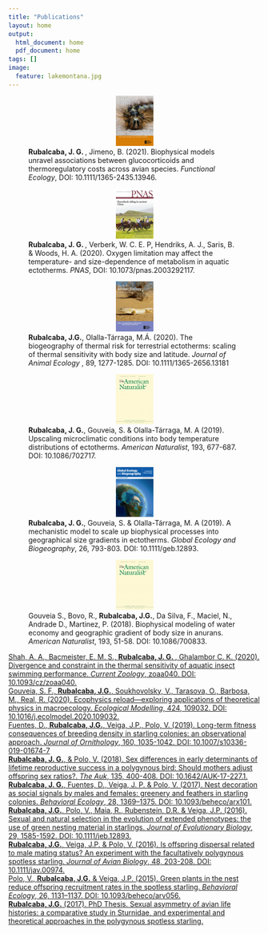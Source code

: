 ```yaml
---
title: "Publications"
layout: home
output:
  html_document: home
  pdf_document: home
tags: []
image:
  feature: lakemontana.jpg
---
```


<!---><!--->

<figure class = "third">
  <div align = "center"> 
     <a href="https://besjournals.onlinelibrary.wiley.com/doi/10.1111/1365-2435.13946?af=R"> <img src="/images/jcovers/fec.v35.10.cover.jpg" height="100px" width="75px" /></a>
  </div>
  <div align = "left"> 
    <b> Rubalcaba, J. G. </b>, Jimeno, B. (2021). Biophysical models unravel associations between glucocorticoids and thermoregulatory costs across avian species. <i>Functional Ecology</i>, DOI: 10.1111/1365-2435.13946.
  </div>
</figure>

<!---><!--->

<figure class = "third">
  <div align = "center"> 
     <a href="https://doi.org/10.1073/pnas.2003292117"> <img src="/images/jcovers/PNAS.jpg" height="100px" width="75px" /></a>
  </div>
  <div align = "left"> 
    <b> Rubalcaba, J. G. </b>, Verberk, W. C. E. P, Hendriks, A. J., Saris, B. & Woods, H. A. (2020).  Oxygen limitation may affect the temperature- and size-dependence of metabolism in aquatic ectotherms. <i>PNAS</i>, DOI: 10.1073/pnas.2003292117.
  </div>
</figure>

<!---><!--->

<figure class = "third">
  <div align = "center"> 
    <a href="https://besjournals.onlinelibrary.wiley.com/doi/abs/10.1111/1365-2656.13181"> <img src="/images/jcovers/JAE.jpg" height="100px" width="75px" /></a>
  </div>
  <div align = "left"> 
    <b>Rubalcaba, J.G.</b>, Olalla-Tárraga, M.Á. (2020). The biogeography of thermal risk for terrestrial ectotherms: scaling of thermal sensitivity with body size and latitude. <i>Journal of Animal Ecology </i>, 89, 1277-1285. DOI: 10.1111/1365-2656.13181
  </div>
</figure>

<!---><!--->

<figure class = "third">
  <div align = "center"> 
    <a href="https://www.journals.uchicago.edu/doi/abs/10.1086/702717"> <img src="/images/jcovers/AmNat.gif" height="100px" width="75px" /></a> 
  </div>
  <div align = "left"> 
    <b>Rubalcaba, J. G.</b>, Gouveia, S. & Olalla-Tárraga, M. A (2019). Upscaling microclimatic conditions into body temperature distributions of ectotherms. <i>American Naturalist</i>, 193, 677-687. DOI: 10.1086/702717.
  </div>
</figure>

<!---><!--->

<figure class = "third">
  <div align = "center"> 
    <a href="https://onlinelibrary.wiley.com/doi/full/10.1111/geb.12893"> <img src="/images/jcovers/GEB.png" height="100px" width="75px" /></a> 
  </div>
  <div align = "left"> 
    <b>Rubalcaba, J. G.</b>, Gouveia, S. & Olalla-Tárraga, M. A (2019). A mechanistic model to scale up biophysical processes into geographical size gradients in ectotherms. <i>Global Ecology and Biogeography</i>, 26, 793-803. DOI: 10.1111/geb.12893.
  </div>
</figure>

<!---><!--->

<figure class = "third">
  <div align = "center"> 
    <a href="https://www.journals.uchicago.edu/doi/abs/10.1086/700833?mobileUi=0"> <img src="/images/jcovers/AmNat.gif" height="100px" width="75px" /></a> 
  </div>
  <div align = "left">  
    Gouveia S., Bovo, R., <b>Rubalcaba, J.G.</b>, Da Silva, F., Maciel, N., Andrade D., Martinez, P. (2018). Biophysical modeling of water economy and geographic gradient of body size in anurans. <i>American Naturalist</i>, 193, 51-58. DOI: 10.1086/700833.
  </div>
</figure>

<!---><!---><!---><!---><!---><!---><!---><!---><!---><!---><!---><!---><!---><!---><!---><!---><!---><!---><!---><!---><!---><!--->

  <div align = "left"> 
    <a href="https://academic.oup.com/cz/article/doi/10.1093/cz/zoaa040/5874443">  Shah, A. A., Bacmeister, E. M. S., <b> Rubalcaba, J. G. </b>, Ghalambor C. K. (2020). Divergence and constraint in the thermal sensitivity of aquatic insect swimming performance. <i>Current Zoology</i>, zoaa040. DOI: 10.1093/cz/zoaa040. </a>
  </div>

<!---><!--->

  <div align = "left"> 
    <a href="https://www.sciencedirect.com/science/article/pii/S0304380020301046?dgcid=coauthor"> Gouveia, S. F., <b>Rubalcaba, J.G.</b>, Soukhovolsky, V., Tarasova, O., Barbosa, M., Real, R. (2020). Ecophysics reload—exploring applications of theoretical physics in macroecology. <i>Ecological Modelling</i>, 424, 109032.  DOI: 10.1016/j.ecolmodel.2020.109032.</a>
  </div>

<!---><!--->

  <div align = "left"> 
     <a href="https://link.springer.com/article/10.1007/s10336-019-01674-7"> Fuentes, D., <b>Rubalcaba, J.G.</b>, Veiga, J.P., Polo, V. (2019). Long-term fitness consequences of breeding density in    starling colonies: an observational approach. <i>Journal of Ornithology</i>, 160, 1035-1042. DOI: 10.1007/s10336-019-01674-7 </a>
  </div>

<!---><!--->

  <div align = "left">   
    <a href="https://academic.oup.com/auk/article-abstract/135/3/400/5148873?redirectedFrom=fulltext"> <b>Rubalcaba, J. G.</b>, & Polo, V. (2018). Sex differences in early determinants of lifetime reproductive success in a polygynous bird: Should mothers adjust offspring sex ratios?. <i>The Auk</i>, 135, 400-408. DOI: 10.1642/AUK-17-227.1.</a> 
  </div>


<!---><!--->

  <div align = "left"> 
    <a href="https://academic.oup.com/beheco/article/28/5/1369/4064360"> <b>Rubalcaba, J. G.</b>, Fuentes, D., Veiga, J. P. & Polo, V. (2017). Nest decoration as social signals by males and females: greenery and feathers in starling colonies. <i>Behavioral Ecology</i>, 28, 1369–1375. DOI: 10.1093/beheco/arx101.</a>  
  </div>

<!---><!--->

  <div align = "left"> 
     <a href="https://onlinelibrary.wiley.com/doi/full/10.1111/jeb.12893"> <b>Rubalcaba, J.G.</b>, Polo, V., Maia, R., Rubenstein, D.R. & Veiga, J.P. (2016). Sexual and natural selection in the evolution of extended phenotypes: the use of green nesting material in starlings. <i>Journal of Evolutionary Biology</i>, 29, 1585-1592. DOI: 10.1111/jeb.12893.</a> 
  </div>


<!---><!--->

  <div align = "left">
     <a href="https://onlinelibrary.wiley.com/doi/10.1111/jav.00974"> <b>Rubalcaba, J.G.</b>, Veiga, J.P. & Polo, V. (2016). Is offspring dispersal related to male mating status? An experiment with the facultatively polygynous spotless starling. <i>Journal of Avian Biology</i>, 48, 203-208. DOI: 10.1111/jav.00974.</a>
  </div>
              
<!---><!--->

  <div align = "left"> 
    <a href="https://academic.oup.com/beheco/article/26/4/1131/210664"> Polo, V., <b>Rubalcaba, J.G.</b> & Veiga, J.P. (2015). Green plants in the nest reduce offspring recruitment rates in the spotless starling. <i>Behavioral Ecology</i>, 26, 1131–1137. DOI: 10.1093/beheco/arv056.</a>    
    </div>
</figure>
                       
<!---><!--->

<div align = "left">                                                                                                                      
  <a href="/publications/JGR_Thesis.pdf"><b>Rubalcaba, J.G.</b> (2017). PhD Thesis. Sexual asymmetry of avian life histories: a comparative study in Sturnidae, and  experimental and theoretical approaches in the polygynous spotless starling.</a> 
</div>

            
            
                       
